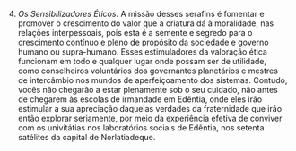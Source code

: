 ﻿4. *Os Sensibilizadores Éticos.* A missão desses serafins é fomentar e promover o crescimento do valor que a criatura dá à moralidade, nas relações interpessoais, pois esta é a semente e segredo para o crescimento contínuo e pleno de propósito da sociedade e governo humano ou supra-humano. Esses estimuladores da valoração ética funcionam em todo e qualquer lugar onde possam ser de utilidade, como conselheiros voluntários dos governantes planetários e mestres de intercâmbio nos mundos de aperfeiçoamento dos sistemas. Contudo, vocês não chegarão a estar plenamente sob o seu cuidado, não antes de chegarem às escolas de irmandade em Edêntia, onde eles irão estimular a sua apreciação daquelas verdades da fraternidade que irão então explorar seriamente, por meio da experiência efetiva de conviver com os univitátias nos laboratórios sociais de Edêntia, nos setenta satélites da capital de Norlatiadeque.
